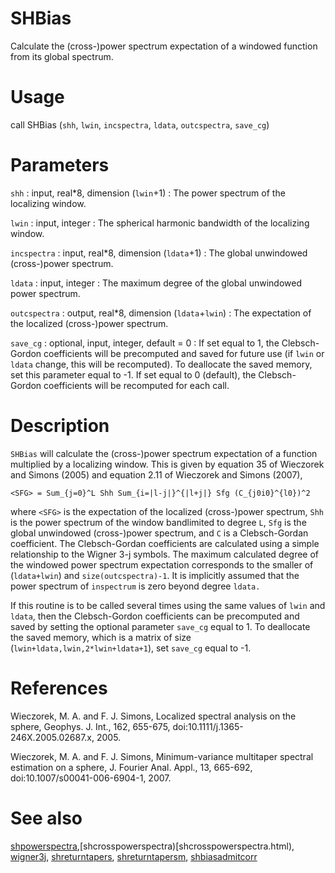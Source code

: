 # SHBias

Calculate the (cross-)power spectrum expectation of a windowed function from its global spectrum.

# Usage

call SHBias (`shh`, `lwin`, `incspectra`, `ldata`, `outcspectra`, `save_cg`)

# Parameters

`shh` : input, real\*8, dimension (`lwin`+1)
:   The power spectrum of the localizing window.

`lwin` : input, integer
:   The spherical harmonic bandwidth of the localizing window.
	
`incspectra` : input, real\*8, dimension (`ldata`+1)
:   The global unwindowed (cross-)power spectrum.

`ldata` : input, integer
:   The maximum degree of the global unwindowed power spectrum.

`outcspectra` : output, real\*8, dimension (`ldata`+`lwin`)
:   The expectation of the localized (cross-)power spectrum.

`save_cg` : optional, input, integer, default = 0
:   If set equal to 1, the Clebsch-Gordon coefficients will be precomputed and saved for future use (if `lwin` or `ldata` change, this will be recomputed). To deallocate the saved memory, set this parameter equal to -1. If set equal to 0 (default), the Clebsch-Gordon coefficients will be recomputed for each call.

# Description

`SHBias` will calculate the (cross-)power spectrum expectation of a function multiplied by a localizing window. This is given by equation 35 of Wieczorek and Simons (2005) and equation 2.11 of Wieczorek and Simons (2007),

`<SFG> = Sum_{j=0}^L Shh Sum_{i=|l-j|}^{|l+j|} Sfg (C_{j0i0}^{l0})^2`

where `<SFG>` is the expectation of the localized (cross-)power spectrum, `Shh` is the power spectrum of the window bandlimited to degree `L`, `Sfg` is the global unwindowed (cross-)power spectrum, and `C` is a Clebsch-Gordan coefficient. The Clebsch-Gordan coefficients are calculated using a simple relationship to the Wigner 3-j symbols. The maximum calculated degree of the windowed power spectrum expectation corresponds to the smaller of (`ldata+lwin`) and `size(outcspectra)-1`. It is implicitly assumed that the power spectrum of `inspectrum` is zero beyond degree `ldata.`

If this routine is to be called several times using the same values of `lwin` and `ldata`, then the Clebsch-Gordon coefficients can be precomputed and saved by setting the optional parameter `save_cg` equal to 1. To deallocate the saved memory, which is a matrix of size (`lwin+ldata,lwin,2*lwin+ldata+1`), set `save_cg` equal to -1.

# References

Wieczorek, M. A. and F. J. Simons, Localized spectral analysis on the sphere, 
Geophys. J. Int., 162, 655-675, doi:10.1111/j.1365-246X.2005.02687.x, 2005.

Wieczorek, M. A. and F. J. Simons, Minimum-variance multitaper spectral estimation on a sphere, J. Fourier Anal. Appl., 13, 665-692, doi:10.1007/s00041-006-6904-1, 2007.

# See also

[shpowerspectra](shpowerspectra.html),[shcrosspowerspectra)[shcrosspowerspectra.html), [wigner3j](wigner3j.html), [shreturntapers](shreturntapers.html), [shreturntapersm](shreturntapersm.html), [shbiasadmitcorr](shbiasadmitcorr.html)
